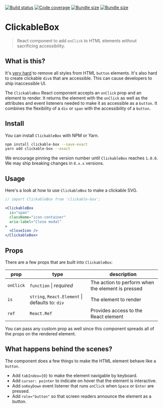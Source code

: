 [![Build status](https://badgen.net/travis/danoc/clickable-box)](https://travis-ci.com/danoc/clickable-box) [![Code coverage](https://badgen.net/codecov/c/github/danoc/clickable-box)](https://codecov.io/gh/danoc/clickable-box) [![Bundle size](https://badgen.net/bundlephobia/min/clickable-box?label=size)](https://bundlephobia.com/result?p=clickable-box) [![Bundle size](https://badgen.net/bundlephobia/minzip/clickable-box?label=gzip%20size)](https://bundlephobia.com/result?p=clickable-box)

# ClickableBox

> React component to add `onClick` to HTML elements without sacrificing accessibility.

## What is this?

It's [very hard](https://www.scottohara.me/blog/2018/10/03/unbutton-buttons.html) to remove all styles from HTML `button` elements. It's also hard to create clickable `div`s that are accessible. This can cause developers to ship inaccessible UI.

The `ClickableBox` React component accepts an `onClick` prop and an element to render. It returns the element with the `onClick` as well as the attributes and event listeners needed to make it as accessible as a `button`. It combines the flexibility of a `div` or `span` with the accessibility of a `button`.

## Install

You can install `ClickableBox` with NPM or Yarn.

```bash
npm install clickable-box --save-exact
yarn add clickable-box --exact
```

We encourage pinning the version number until `ClickableBox` reaches `1.0.0`. We may ship breaking changes in `0.x.x` versions.

## Usage

Here's a look at how to use `ClickableBox` to make a clickable SVG.

```jsx
// import ClickableBox from 'clickable-box';

<ClickableBox
  is="span" 
  className="icon-container" 
  aria-label="Close modal"
>
  <CloseIcon />
</ClickableBox>
```

## Props

There are a few props that are built into `ClickableBox`:

| prop      | type                                            | description                                       |
| --------- | ----------------------------------------------- | ------------------------------------------------- |
| `onClick` | `function` \| _required_                        | The action to perform when the element is pressed |
| `is`      | `string`, `React.Element` \| defaults to: `div` | The element to render                             |
| `ref`     | `React.Ref`                                     | Provides access to the React element              |

You can pass any custom prop as well since this component spreads all of the props on the rendered element.

## What happens behind the scenes?

The component does a few things to make the HTML element behave like a `button`.

* Add `tabIndex={0}` to make the element navigable by keyboard.
* Add `cursor: pointer` to indicate on hover that the element is interactive.
* Add `onKeyDown` event listener that runs `onClick` when `Space` or `Enter` are pressed.
* Add `role="button"` so that screen readers announce the element as a button.
